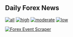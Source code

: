 ## Daily Forex News

[![all](https://img.shields.io/badge/all-forex--news-blue.svg)](https://github.com/owxiang/forex-news/blob/main/news.all.md)
[![high](https://img.shields.io/badge/high-forex--news-red.svg)](https://github.com/owxiang/forex-news/blob/main/news.high.md)
[![moderate](https://img.shields.io/badge/moderate-forex--news-yellow.svg)](https://github.com/owxiang/forex-news/blob/main/news.moderate.md)
[![low](https://img.shields.io/badge/low-forex--news-green.svg)](https://github.com/owxiang/forex-news/blob/main/news.low.md)

[![Forex Event Scraper](https://github.com/owxiang/forex-news/actions/workflows/main.yml/badge.svg)](https://github.com/owxiang/forex-news/actions/workflows/main.yml)
